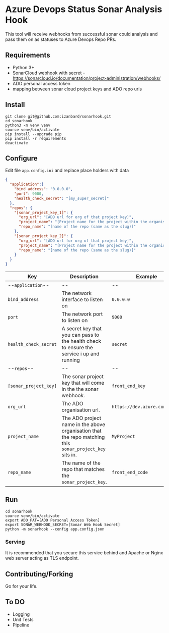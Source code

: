 # Azure Devops Status Sonar Analysis Hook

This tool will receive webhooks from successful sonar could analysis and pass them on as statuses to Azure Devops Repo PRs.

## Requirements

- Python 3+
- SonarCloud webhook with secret - https://sonarcloud.io/documentation/project-administration/webhooks/
- ADO personal access token
- mapping between sonar cloud project keys and ADO repo urls

## Install

```shell script
git clone git@github.com:izanbard/sonarhook.git
cd sonarhook
python3 -m venv venv
source venv/bin/activate
pip install --upgrade pip
pip install -r requirements
deactivate
```

## Configure

Edit file `app.config.ini` and replace place holders with data

```json
{
  "application":{
    "bind_address": "0.0.0.0",
    "port": 9000,
    "health_check_secret": "[my_super_secret]"
  },
  "repos": {
    "[sonar_project_key_1]": {
      "org_url": "[ADO url for org of that project key]",
      "project_name": "[Project name for the project within the organisation]",
      "repo_name": "[name of the repo (same as the slug)]"
    },
    "[sonar_project_key_2]": {
      "org_url": "[ADO url for org of that project key]",
      "project_name": "[Project name for the project within the organisation]",
      "repo_name": "[name of the repo (same as the slug)]"
    }
  }
}
```

| Key                   | Description                                                                                             | Example                       | Notes                                                                                                                    |
|-----------------------|---------------------------------------------------------------------------------------------------------|-------------------------------|--------------------------------------------------------------------------------------------------------------------------|
|--`application`--|--|--|--|
| `bind_address`        | The network interface to listen on                                                                      | `0.0.0.0`                     | Default is all interfaces                                                                                                |
| `port`                | The network port to listen on                                                                           | `9000`                        |                                                                                                                          |
| `health_check_secret` | A secret key that you can pass to the health check to ensure the service i up and running               | `secret`                      | See Health Check section below                                                                                           |
|--`repos`--|--|--|--|
| `[sonar_project_key]` | The sonar project key that will come in the the sonar webhook.                                          | `front_end_key`               | Multiple entries can be defined, each webhook is evaluated and only web hooks with a matching project key are processed. |
| `org_url`             | The ADO organisation url.                                                                               | `https://dev.azure.com/MyOrg` |                                                                                                                          |
| `project_name`        | The ADO project name in the above organisation that the repo matching this `sonar_project_key` sits in. | `MyProject`                   |                                                                                                                          |
| `repo_name`           | The name of the repo that matches the `sonar_project_key`.                                              | `front_end_code`              | Matches the repo at url: `git@ssh.dev.azure.com:v3/MyOrg/MyProject/front_end_code`                                       |

## Run

```shell script
cd sonarhook
source venv/bin/activate
export ADO_PAT=[ADO Personal Access Token]
export SONAR_WEBHOOK_SECRET=[Sonar Web Hook Secret]
python -m sonarhook --config app.config.json
```

### Serving

It is recommended that you secure this service behind and Apache or Nginx web server acting as TLS endpoint.

## Contributing/Forking

Go for your life.

## To DO

- Logging
- Unit Tests
- Pipeline